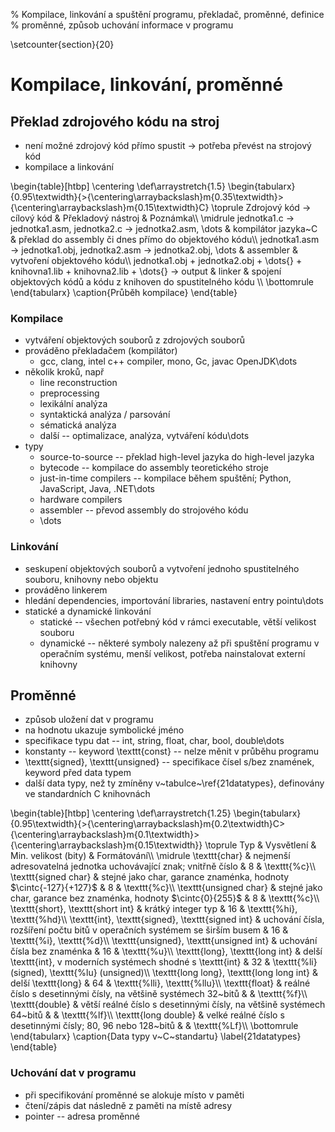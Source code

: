 % Kompilace, linkování a spuštění programu, překladač, proměnné, definice
% proměnné, způsob uchování informace v programu

\setcounter{section}{20}
# Kompilace, linkování, proměnné
## Překlad zdrojového kódu na stroj
- není možné zdrojový kód přímo spustit $\rightarrow$ potřeba převést na strojový kód
- kompilace a linkování

\begin{table}[htbp]
\centering
\def\arraystretch{1.5}
\begin{tabularx}{0.95\textwidth}{>{\centering\arraybackslash}m{0.35\textwidth}>{\centering\arraybackslash}m{0.15\textwidth}C}
\toprule
Zdrojový kód $\rightarrow$ cílový kód & Překladový nástroj & Poznámka\\\\
\midrule
jednotka1.c $\rightarrow$ jednotka1.asm, jednotka2.c $\rightarrow$ jednotka2.asm, \dots & kompilátor jazyka~C & překlad do assembly či dnes přímo do objektového kódu\\\\
jednotka1.asm $\rightarrow$ jednotka1.obj, jednotka2.asm $\rightarrow$ jednotka2.obj, \dots & assembler & vytvoření objektového kódu\\\\
jednotka1.obj + jednotka2.obj + \dots{} + knihovna1.lib + knihovna2.lib + \dots{} $\rightarrow$ output & linker & spojení objektových kódů a kódu z knihoven do spustitelného kódu \\\\
\bottomrule
\end{tabularx}
\caption{Průběh kompilace}
\end{table}

### Kompilace
- vytváření objektových souborů z zdrojových souborů
- prováděno překladačem (kompilátor)
	- gcc, clang, intel c++ compiler, mono, Gc, javac OpenJDK\dots
- několik kroků, např
	- line reconstruction
	- preprocessing
	- lexikální analýza
	- syntaktická analýza / parsování
	- sématická analýza
	- další -- optimalizace, analýza, vytváření kódu\dots
- typy
	- source-to-source -- překlad high-level jazyka do high-level jazyka
	- bytecode -- kompilace do assembly teoretického stroje
	- just-in-time compilers -- kompilace během spuštění; Python, JavaScript, Java, .NET\dots
	- hardware compilers
	- assembler -- převod assembly do strojového kódu
	- \dots

### Linkování
- seskupení objektových souborů a vytvoření jednoho spustitelného souboru, knihovny nebo objektu
- prováděno linkerem
- hledání dependencies, importování libraries, nastavení entry pointu\dots
- statické a dynamické linkování
	- statické -- všechen potřebný kód v rámci executable, větší velikost souboru
	- dynamické -- některé symboly nalezeny až při spuštění programu v operačním systému, menší velikost, potřeba nainstalovat externí knihovny

## Proměnné
- způsob uložení dat v programu
- na hodnotu ukazuje symbolické jméno
- specifikace typu dat -- int, string, float, char, bool, double\dots
- konstanty -- keyword \texttt{const} -- nelze měnit v průběhu programu
- \texttt{signed}, \texttt{unsigned} -- specifikace čísel s/bez znamének, keyword před data typem
- další data typy, než ty zmíněny v~tabulce~\ref{21datatypes}, definovány ve standardních C knihovnách

\begin{table}[htbp]
\centering
\def\arraystretch{1.25}
\begin{tabularx}{0.95\textwidth}{>{\centering\arraybackslash}m{0.2\textwidth}C>{\centering\arraybackslash}m{0.1\textwidth}>{\centering\arraybackslash}m{0.15\textwidth}}
\toprule
Typ & Vysvětlení & Min. velikost (bity) & Formátování\\\\
\midrule
\texttt{char} & nejmenší adresovatelná jednotka uchovávající znak; vnitřně číslo & 8 & \texttt{\%c}\\\\
\texttt{signed char} & stejné jako char, garance znaménka, hodnoty $\cintc{-127}{+127}$ & 8 & \texttt{\%c}\\\\
\texttt{unsigned char} & stejné jako char, garance bez znaménka, hodnoty $\cintc{0}{255}$ & 8 & \texttt{\%c}\\\\
\texttt{short}, \texttt{short int} & krátký integer typ & 16 & \texttt{\%hi}, \texttt{\%hd}\\\\
\texttt{int}, \texttt{signed}, \texttt{signed int} & uchování čísla, rozšíření počtu bitů v operačních systémem se širším busem & 16 & \texttt{\%i}, \texttt{\%d}\\\\
\texttt{unsigned}, \texttt{unsigned int} & uchování čísla bez znaménka & 16 & \texttt{\%u}\\\\
\texttt{long}, \texttt{long int} & delší \texttt{int}, v moderních systémech shodné s \texttt{int} & 32 & \texttt{\%li} (signed), \texttt{\%lu} (unsigned)\\\\
\texttt{long long}, \texttt{long long int} & delší \texttt{long} & 64 & \texttt{\%lli}, \texttt{\%llu}\\\\
\texttt{float} & reálné číslo s desetinnými čísly, na většině systémech 32~bitů & & \texttt{\%f}\\\\
\texttt{double} & větší reálné číslo s desetinnými čísly, na většině systémech 64~bitů & & \texttt{\%lf}\\\\
\texttt{long double} & velké reálné číslo s desetinnými čísly; 80, 96 nebo 128~bitů & & \texttt{\%Lf}\\\\
\bottomrule
\end{tabularx}
\caption{Data typy v~C~standartu}
\label{21datatypes}
\end{table}

### Uchování dat v programu
- při specifikování proměnné se alokuje místo v paměti
- čtení/zápis dat následně z paměti na místě adresy
- pointer -- adresa proměnné
